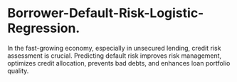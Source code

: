 # Borrower-Default-Risk-Logistic-Regression.
In the fast-growing economy, especially in unsecured lending, credit risk assessment is crucial. Predicting default risk improves risk management, optimizes credit allocation, prevents bad debts, and enhances loan portfolio quality.
